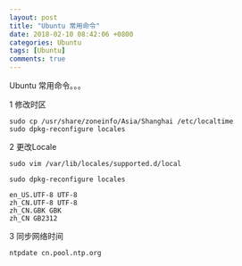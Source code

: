 ```yaml
---
layout: post
title: "Ubuntu 常用命令"
date: 2018-02-10 08:42:06 +0800
categories: Ubuntu
tags: [Ubuntu]
comments: true
---
```


Ubuntu 常用命令。。。


1 修改时区

```
sudo cp /usr/share/zoneinfo/Asia/Shanghai /etc/localtime
sudo dpkg-reconfigure locales
```

2 更改Locale

```
sudo vim /var/lib/locales/supported.d/local

sudo dpkg-reconfigure locales
```

```
en_US.UTF-8 UTF-8
zh_CN.UTF-8 UTF-8
zh_CN.GBK GBK
zh_CN GB2312
```


3 同步网络时间
```
ntpdate cn.pool.ntp.org
```


